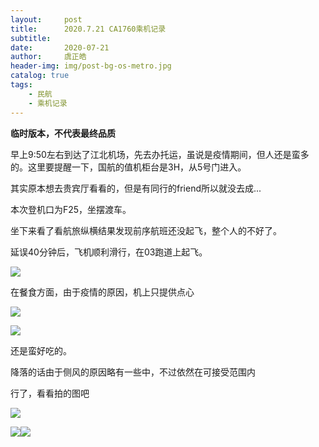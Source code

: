 ```yaml
---
layout:     post
title:      2020.7.21 CA1760乘机记录
subtitle:   
date:       2020-07-21 
author:     虞正皓
header-img: img/post-bg-os-metro.jpg
catalog: true 
tags:
    - 民航
    - 乘机记录
---
```

**临时版本，不代表最终品质**

早上9:50左右到达了江北机场，先去办托运，虽说是疫情期间，但人还是蛮多的。这里要提醒一下，国航的值机柜台是3H，从5号门进入。

其实原本想去贵宾厅看看的，但是有同行的friend所以就没去成...

本次登机口为F25，坐摆渡车。

坐下来看了看航旅纵横结果发现前序航班还没起飞，整个人的不好了。

延误40分钟后，飞机顺利滑行，在03跑道上起飞。


![](https://tva1.sinaimg.cn/large/007S8ZIlly1ggyowg7trtj30ey0geq6t.jpg)

在餐食方面，由于疫情的原因，机上只提供点心

![](https://tva1.sinaimg.cn/large/007S8ZIlly1ggyoycfjewj30u0140n27.jpg)

![](https://tva1.sinaimg.cn/large/007S8ZIlly1ggyozl0sfyj30u0140q8g.jpg)

还是蛮好吃的。

降落的话由于侧风的原因略有一些中，不过依然在可接受范围内

行了，看看拍的图吧

![](https://tva1.sinaimg.cn/large/007S8ZIlly1ggyowalpkaj302i03c0sj.jpg)

![](https://tva1.sinaimg.cn/large/007S8ZIlly1ggyowbu21pj30u01h678k.jpg)![](https://tva1.sinaimg.cn/large/007S8ZIlly1ggyowc2ijcj301v03c0sj.jpg)

